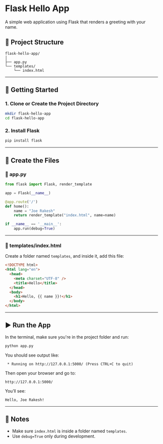 # Flask Hello App

A simple web application using Flask that renders a greeting with your name.

## 🧱 Project Structure

```
flask-hello-app/
│
├── app.py
└── templates/
    └── index.html
```

---

## 🚀 Getting Started

### 1. Clone or Create the Project Directory

```bash
mkdir flask-hello-app
cd flask-hello-app
```

### 2. Install Flask

```bash
pip install flask
```

---

## 📝 Create the Files

### 🔹 app.py

```python
from flask import Flask, render_template

app = Flask(__name__)

@app.route('/')
def home():
    name = "Joe Rakesh"
    return render_template("index.html", name=name)

if __name__ == '__main__':
    app.run(debug=True)
```

---

### 🔹 templates/index.html

Create a folder named `templates`, and inside it, add this file:

```html
<!DOCTYPE html>
<html lang="en">
  <head>
    <meta charset="UTF-8" />
    <title>Hello</title>
  </head>
  <body>
    <h1>Hello, {{ name }}!</h1>
  </body>
</html>
```

---

## ▶️ Run the App

In the terminal, make sure you're in the project folder and run:

```bash
python app.py
```

You should see output like:

```
 * Running on http://127.0.0.1:5000/ (Press CTRL+C to quit)
```

Then open your browser and go to:

```
http://127.0.0.1:5000/
```

You’ll see:

```
Hello, Joe Rakesh!
```

---

## 🧹 Notes

- Make sure `index.html` is inside a folder named `templates`.
- Use `debug=True` only during development.
